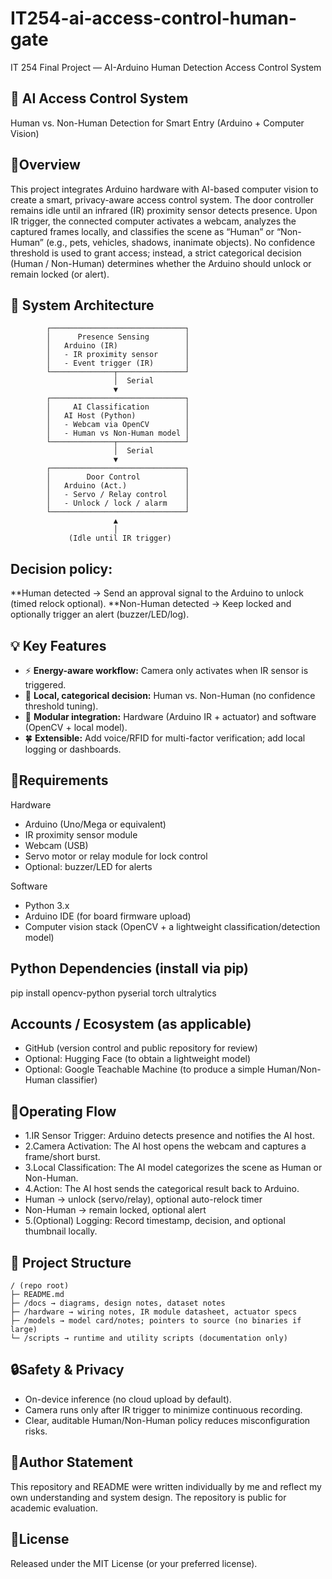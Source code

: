 # IT254-ai-access-control-human-gate
IT 254 Final Project — AI-Arduino Human Detection Access Control System

## 🔐 AI Access Control System
Human vs. Non-Human Detection for Smart Entry (Arduino + Computer Vision)

## 📘Overview
This project integrates Arduino hardware with AI-based computer vision to create a smart, privacy-aware access control system. The door controller remains idle until an infrared (IR) proximity sensor detects presence. Upon IR trigger, the connected computer activates a webcam, analyzes the captured frames locally, and classifies the scene as “Human” or “Non-Human” (e.g., pets, vehicles, shadows, inanimate objects).
No confidence threshold is used to grant access; instead, a strict categorical decision (Human / Non-Human) determines whether the Arduino should unlock or remain locked (or alert).

## 🧩 System Architecture
            ┌──────────────────────────────┐
            │      Presence Sensing        │
            │   Arduino (IR)               │
            │   - IR proximity sensor      │
            │   - Event trigger (IR)       │
            └──────────────┬───────────────┘
                           │  Serial
                           ▼
            ┌──────────────────────────────┐
            │     AI Classification        │
            │   AI Host (Python)           │
            │   - Webcam via OpenCV        │
            │   - Human vs Non-Human model │
            └──────────────┬───────────────┘
                           │  Serial
                           ▼
            ┌──────────────────────────────┐
            │        Door Control          │
            │   Arduino (Act.)             │
            │   - Servo / Relay control    │
            │   - Unlock / lock / alarm    │
            └──────────────────────────────┘
                           ▲
                           │
                 (Idle until IR trigger)


## Decision policy:

**Human detected → Send an approval signal to the Arduino to unlock (timed relock optional).
**Non-Human detected → Keep locked and optionally trigger an alert (buzzer/LED/log).

## 💡 Key Features  

- ⚡ **Energy-aware workflow:** Camera only activates when IR sensor is triggered.  
- 🧠 **Local, categorical decision:** Human vs. Non-Human (no confidence threshold tuning).  
- 🧩 **Modular integration:** Hardware (Arduino IR + actuator) and software (OpenCV + local model).  
- 🍀 **Extensible:** Add voice/RFID for multi-factor verification; add local logging or dashboards.  


## 🧰Requirements

Hardware
- Arduino (Uno/Mega or equivalent)
- IR proximity sensor module
- Webcam (USB)
- Servo motor or relay module for lock control
- Optional: buzzer/LED for alerts

Software

- Python 3.x
- Arduino IDE (for board firmware upload)
- Computer vision stack (OpenCV + a lightweight classification/detection model)

## Python Dependencies (install via pip)

pip install opencv-python pyserial torch ultralytics

## Accounts / Ecosystem (as applicable)

- GitHub (version control and public repository for review)
- Optional: Hugging Face (to obtain a lightweight model)
- Optional: Google Teachable Machine (to produce a simple Human/Non-Human classifier)

## 🔄Operating Flow

- 1.IR Sensor Trigger: Arduino detects presence and notifies the AI host.
- 2.Camera Activation: The AI host opens the webcam and captures a frame/short burst.
- 3.Local Classification: The AI model categorizes the scene as Human or Non-Human.
- 4.Action: The AI host sends the categorical result back to Arduino.
- Human → unlock (servo/relay), optional auto-relock timer
- Non-Human → remain locked, optional alert
- 5.(Optional) Logging: Record timestamp, decision, and optional thumbnail locally.

## 📂 Project Structure  

```
/ (repo root)
├─ README.md
├─ /docs → diagrams, design notes, dataset notes
├─ /hardware → wiring notes, IR module datasheet, actuator specs
├─ /models → model card/notes; pointers to source (no binaries if large)
└─ /scripts → runtime and utility scripts (documentation only)
```

## 🔒Safety & Privacy

- On-device inference (no cloud upload by default).
- Camera runs only after IR trigger to minimize continuous recording.
- Clear, auditable Human/Non-Human policy reduces misconfiguration risks.

## 👤Author Statement
This repository and README were written individually by me and reflect my own understanding and system design. The repository is public for academic evaluation.

## 📜License
Released under the MIT License (or your preferred license).
